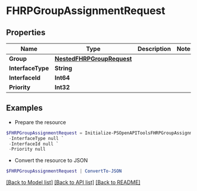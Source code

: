 # FHRPGroupAssignmentRequest
## Properties

Name | Type | Description | Notes
------------ | ------------- | ------------- | -------------
**Group** | [**NestedFHRPGroupRequest**](NestedFHRPGroupRequest.md) |  | 
**InterfaceType** | **String** |  | 
**InterfaceId** | **Int64** |  | 
**Priority** | **Int32** |  | 

## Examples

- Prepare the resource
```powershell
$FHRPGroupAssignmentRequest = Initialize-PSOpenAPIToolsFHRPGroupAssignmentRequest  -Group null `
 -InterfaceType null `
 -InterfaceId null `
 -Priority null
```

- Convert the resource to JSON
```powershell
$FHRPGroupAssignmentRequest | ConvertTo-JSON
```

[[Back to Model list]](../README.md#documentation-for-models) [[Back to API list]](../README.md#documentation-for-api-endpoints) [[Back to README]](../README.md)

